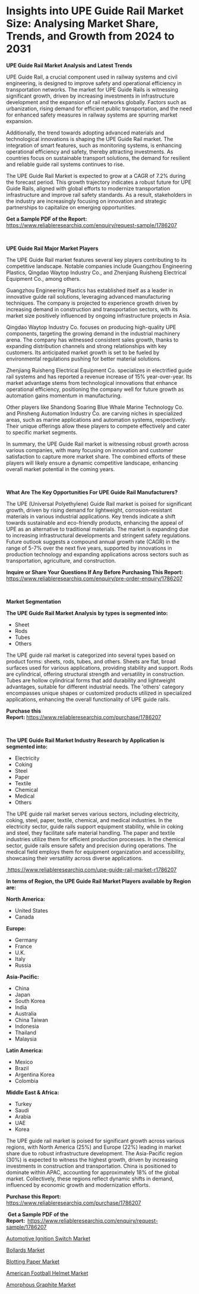 <p><h1>Insights into UPE Guide Rail Market Size: Analysing Market Share, Trends, and Growth from 2024 to 2031</h1></p><p><strong>UPE Guide Rail Market Analysis and Latest Trends</strong></p>
<p><p>UPE Guide Rail, a crucial component used in railway systems and civil engineering, is designed to improve safety and operational efficiency in transportation networks. The market for UPE Guide Rails is witnessing significant growth, driven by increasing investments in infrastructure development and the expansion of rail networks globally. Factors such as urbanization, rising demand for efficient public transportation, and the need for enhanced safety measures in railway systems are spurring market expansion.</p><p>Additionally, the trend towards adopting advanced materials and technological innovations is shaping the UPE Guide Rail market. The integration of smart features, such as monitoring systems, is enhancing operational efficiency and safety, thereby attracting investments. As countries focus on sustainable transport solutions, the demand for resilient and reliable guide rail systems continues to rise.</p><p>The UPE Guide Rail Market is expected to grow at a CAGR of 7.2% during the forecast period. This growth trajectory indicates a robust future for UPE Guide Rails, aligned with global efforts to modernize transportation infrastructure and improve rail safety standards. As a result, stakeholders in the industry are increasingly focusing on innovation and strategic partnerships to capitalize on emerging opportunities.</p></p>
<p><strong>Get a Sample PDF of the Report:&nbsp;</strong> <a href="https://www.reliableresearchiq.com/enquiry/request-sample/1786207?utm_campaign=101&utm_medium=2&utm_source=Github&utm_content=ia&utm_term=19122024&utm_id=upe-guide-rail">https://www.reliableresearchiq.com/enquiry/request-sample/1786207</a></p>
<p>&nbsp;</p>
<p><strong>UPE Guide Rail Major Market Players</strong></p>
<p><p>The UPE Guide Rail market features several key players contributing to its competitive landscape. Notable companies include Guangzhou Engineering Plastics, Qingdao Waytop Industry Co., and Zhenjiang Ruisheng Electrical Equipment Co., among others. </p><p>Guangzhou Engineering Plastics has established itself as a leader in innovative guide rail solutions, leveraging advanced manufacturing techniques. The company is projected to experience growth driven by increasing demand in construction and transportation sectors, with its market size positively influenced by ongoing infrastructure projects in Asia.</p><p>Qingdao Waytop Industry Co. focuses on producing high-quality UPE components, targeting the growing demand in the industrial machinery arena. The company has witnessed consistent sales growth, thanks to expanding distribution channels and strong relationships with key customers. Its anticipated market growth is set to be fueled by environmental regulations pushing for better material solutions.</p><p>Zhenjiang Ruisheng Electrical Equipment Co. specializes in electrified guide rail systems and has reported a revenue increase of 15% year-over-year. Its market advantage stems from technological innovations that enhance operational efficiency, positioning the company well for future growth as automation gains momentum in manufacturing.</p><p>Other players like Shandong Soaring Blue Whale Marine Technology Co. and Pinsheng Automation Industry Co. are carving niches in specialized areas, such as marine applications and automation systems, respectively. Their unique offerings allow these players to compete effectively and cater to specific market segments.</p><p>In summary, the UPE Guide Rail market is witnessing robust growth across various companies, with many focusing on innovation and customer satisfaction to capture more market share. The combined efforts of these players will likely ensure a dynamic competitive landscape, enhancing overall market potential in the coming years.</p></p>
<p>&nbsp;</p>
<p><strong>What Are The Key Opportunities For UPE Guide Rail Manufacturers?</strong></p>
<p><p>The UPE (Universal Polyethylene) Guide Rail market is poised for significant growth, driven by rising demand for lightweight, corrosion-resistant materials in various industrial applications. Key trends indicate a shift towards sustainable and eco-friendly products, enhancing the appeal of UPE as an alternative to traditional materials. The market is expanding due to increasing infrastructural developments and stringent safety regulations. Future outlook suggests a compound annual growth rate (CAGR) in the range of 5-7% over the next five years, supported by innovations in production technology and expanding applications across sectors such as transportation, agriculture, and construction.</p></p>
<p><strong>Inquire or Share Your Questions If Any Before Purchasing This Report:</strong> <a href="https://www.reliableresearchiq.com/enquiry/pre-order-enquiry/1786207?utm_campaign=101&utm_medium=2&utm_source=Github&utm_content=ia&utm_term=19122024&utm_id=upe-guide-rail">https://www.reliableresearchiq.com/enquiry/pre-order-enquiry/1786207</a></p>
<p>&nbsp;</p>
<p><strong>Market Segmentation</strong></p>
<p><strong>The UPE Guide Rail Market Analysis by types is segmented into:</strong></p>
<p><ul><li>Sheet</li><li>Rods</li><li>Tubes</li><li>Others</li></ul></p>
<p><p>The UPE guide rail market is categorized into several types based on product forms: sheets, rods, tubes, and others. Sheets are flat, broad surfaces used for various applications, providing stability and support. Rods are cylindrical, offering structural strength and versatility in construction. Tubes are hollow cylindrical forms that add durability and lightweight advantages, suitable for different industrial needs. The 'others' category encompasses unique shapes or customized products utilized in specialized applications, enhancing the overall functionality of UPE guide rails.</p></p>
<p><strong>Purchase this Report:&nbsp;</strong><a href="https://www.reliableresearchiq.com/purchase/1786207?utm_campaign=101&utm_medium=2&utm_source=Github&utm_content=ia&utm_term=19122024&utm_id=upe-guide-rail">https://www.reliableresearchiq.com/purchase/1786207</a></p>
<p>&nbsp;</p>
<p><strong>The UPE Guide Rail Market Industry Research by Application is segmented into:</strong></p>
<p><ul><li>Electricity</li><li>Coking</li><li>Steel</li><li>Paper</li><li>Textile</li><li>Chemical</li><li>Medical</li><li>Others</li></ul></p>
<p><p>The UPE guide rail market serves various sectors, including electricity, coking, steel, paper, textile, chemical, and medical industries. In the electricity sector, guide rails support equipment stability, while in coking and steel, they facilitate safe material handling. The paper and textile industries utilize them for efficient production processes. In the chemical sector, guide rails ensure safety and precision during operations. The medical field employs them for equipment organization and accessibility, showcasing their versatility across diverse applications.</p></p>
<p><a href="https://www.reliableresearchiq.com/upe-guide-rail-market-r1786207?utm_campaign=101&utm_medium=2&utm_source=Github&utm_content=ia&utm_term=19122024&utm_id=upe-guide-rail">&nbsp;https://www.reliableresearchiq.com/upe-guide-rail-market-r1786207</a></p>
<p><strong>In terms of Region, the UPE Guide Rail Market Players available by Region are:</strong></p>
<p>
    <p> <strong> North America: </strong>
        <ul>
            <li>United States</li>
            <li>Canada</li>
        </ul>
        </p> 
    <p> <strong> Europe: </strong>
        <ul>
            <li>Germany</li>
            <li>France</li>
            <li>U.K.</li>
            <li>Italy</li>
            <li>Russia</li>
        </ul>
        </p> 
    <p> <strong> Asia-Pacific: </strong>
        <ul>
            <li>China</li>
            <li>Japan</li>
            <li>South Korea</li>
            <li>India</li>
            <li>Australia</li>
            <li>China Taiwan</li>
            <li>Indonesia</li>
            <li>Thailand</li>
            <li>Malaysia</li>
        </ul>
        </p> 
    <p> <strong> Latin America: </strong>
        <ul>
            <li>Mexico</li>
            <li>Brazil</li>
            <li>Argentina Korea</li>
            <li>Colombia</li>
        </ul>
        </p> 
    <p> <strong> Middle East & Africa: </strong>
        <ul>
            <li>Turkey</li>
            <li>Saudi</li>
            <li>Arabia</li>
            <li>UAE</li>
            <li>Korea</li>
        </ul>
    </p>
    </p>
<p><p>The UPE guide rail market is poised for significant growth across various regions, with North America (25%) and Europe (22%) leading in market share due to robust infrastructure development. The Asia-Pacific region (30%) is expected to witness the highest growth, driven by increasing investments in construction and transportation. China is positioned to dominate within APAC, accounting for approximately 18% of the global market. Collectively, these regions reflect dynamic shifts in demand, influenced by economic growth and modernization efforts.</p></p>
<p><strong>Purchase this Report: </strong><a href="https://www.reliableresearchiq.com/purchase/1786207?utm_campaign=101&utm_medium=2&utm_source=Github&utm_content=ia&utm_term=19122024&utm_id=upe-guide-rail">https://www.reliableresearchiq.com/purchase/1786207</a></p>
<p>&nbsp;<strong>Get a Sample PDF of the Report:&nbsp;&nbsp;</strong><a href="https://www.reliableresearchiq.com/enquiry/request-sample/1786207?utm_campaign=101&utm_medium=2&utm_source=Github&utm_content=ia&utm_term=19122024&utm_id=upe-guide-rail">https://www.reliableresearchiq.com/enquiry/request-sample/1786207</a></p>
<p><strong></strong></p>
<p><p><a href="https://www.linkedin.com/pulse/a-mkt-nova-vc8zf?utm_campaign=101&utm_medium=2&utm_source=Github&utm_content=ia&utm_term=19122024&utm_id=upe-guide-rail">Automotive Ignition Switch Market</a></p><p><a href="https://www.linkedin.com/pulse/explosive-growth-bollards-market-global-opportunities-forecast-r57hf?utm_campaign=101&utm_medium=2&utm_source=Github&utm_content=ia&utm_term=19122024&utm_id=upe-guide-rail">Bollards Market</a></p><p><a href="https://www.linkedin.com/pulse/blotting-paper-landscape-product-spectrum-market-trajectories-2xkif?utm_campaign=101&utm_medium=2&utm_source=Github&utm_content=ia&utm_term=19122024&utm_id=upe-guide-rail">Blotting Paper Market</a></p><p><a href="https://www.linkedin.com/pulse/american-football-helmet-market-global-regional-analysis-2024-jyocf?utm_campaign=101&utm_medium=2&utm_source=Github&utm_content=ia&utm_term=19122024&utm_id=upe-guide-rail">American Football Helmet Market</a></p><p><a href="https://www.linkedin.com/pulse/a-mkt-nova-vc8zf?utm_campaign=101&utm_medium=2&utm_source=Github&utm_content=ia&utm_term=19122024&utm_id=upe-guide-rail">Amorphous Graphite Market</a></p></p>